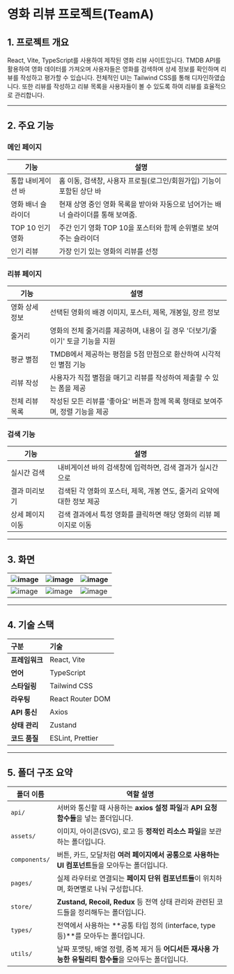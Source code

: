 # 영화 리뷰 프로젝트(TeamA)

## 1. 프로젝트 개요 

React, Vite, TypeScript를 사용하여 제작된 영화 리뷰 사이트입니다. 
TMDB API를 활용하여 영화 데이터를 가져오며 사용자들은 영화를 검색하며 상세 정보를 확인하며 리뷰를 작성하고 평가할 수 있습니다.
전체적인 UI는 Tailwind CSS를 통해 디자인하였습니다. 또한 리뷰를 작성하고 리뷰 목록을 사용자들이 볼 수 있도록 하여 리뷰를 효율적으로 관리합니다.

---

## 2. 주요 기능
### 메인 페이지
| 기능 | 설명 |
|------|------|
| 통합 내비게이션 바 | 홈 이동, 검색창, 사용자 프로필(로그인/회원가입) 기능이 포함된 상단 바 |
| 영화 배너 슬라이더 | 현재 상영 중인 영화 목록을 받아와 자동으로 넘어가는 배너 슬라이더를 통해 보여줌. |
| TOP 10 인기 영화 | 주간 인기 영화 TOP 10을 포스터와 함께 순위별로 보여주는 슬라이더 |
| 인기 리뷰 | 가장 인기 있는 영화의 리뷰를 선정 |

### 리뷰 페이지
| 기능 | 설명|
| ---- | ---- |
| 영화 상세 정보 | 선택된 영화의 배경 이미지, 포스터, 제목, 개봉일, 장르 정보 |
| 줄거리 | 영화의 전체 줄거리를 제공하며, 내용이 길 경우 '더보기/줄이기' 토글 기능을 지원 |
| 평균 별점 | TMDB에서 제공하는 평점을 5점 만점으로 환산하여 시각적인 별점 기능 |
| 리뷰 작성 | 사용자가 직접 별점을 매기고 리뷰를 작성하여 제출할 수 있는 폼을 제공 |
| 전체 리뷰 목록 | 작성된 모든 리뷰를 '좋아요' 버튼과 함께 목록 형태로 보여주며, 정렬 기능을 제공 |

### 검색 기능
| 기능 | 설명 |
|----|----|
| 실시간 검색 | 내비게이션 바의 검색창에 입력하면, 검색 결과가 실시간으로 |
| 결과 미리보기 | 검색된 각 영화의 포스터, 제목, 개봉 연도, 줄거리 요약에 대한 정보 제공 |
| 상세 페이지 이동 | 검색 결과에서 특정 영화를 클릭하면 해당 영화의 리뷰 페이지로 이동 |

---
## 3. 화면
| ![image](https://github.com/user-attachments/assets/fc6acc6a-43db-40e5-9011-df6ae6a6d6e6) | ![image](https://github.com/user-attachments/assets/db69a8b1-c970-4281-a28c-1c8b518ad4f2) | ![image](https://github.com/user-attachments/assets/a9ca488c-4fff-4aa8-af50-207ecfdade12) |
|------|-------|-------|
|![image](https://github.com/user-attachments/assets/c9d434f0-2018-4bfd-9d5b-4d4633a6d7a7) | ![image](https://github.com/user-attachments/assets/017c09c1-84fb-4ab8-ae4d-41a2023c0674) | ![image](https://github.com/user-attachments/assets/f71f0ed0-2db0-4cc1-b16a-0729f9adcd75) |

---

## 4. 기술 스택

| 구분 | 기술 |
| :--- | :--- |
| **프레임워크** | React, Vite |
| **언어** | TypeScript |
| **스타일링** | Tailwind CSS |
| **라우팅** | React Router DOM |
| **API 통신** | Axios |
| **상태 관리** | Zustand |
| **코드 품질** | ESLint, Prettier |


---
## 5. 폴더 구조 요약

| 폴더 이름         | 역할 설명                                                              |
| ------------- | ------------------------------------------------------------------ |
| `api/`        | 서버와 통신할 때 사용하는 **axios 설정 파일**과 **API 요청 함수들**을 넣는 폴더입니다.          |
| `assets/`     | 이미지, 아이콘(SVG), 로고 등 **정적인 리소스 파일**을 보관하는 폴더입니다.                    |
| `components/` | 버튼, 카드, 모달처럼 **여러 페이지에서 공통으로 사용하는 UI 컴포넌트**들을 모아두는 폴더입니다.          |
| `pages/`      | 실제 라우터로 연결되는 **페이지 단위 컴포넌트들**이 위치하며, 화면별로 나눠 구성합니다.                |
| `store/`      | **Zustand, Recoil, Redux** 등 전역 상태 관리와 관련된 코드들을 정리해두는 폴더입니다.       |
| `types/`      | 전역에서 사용하는 **공통 타입 정의 (interface, type 등)**를 모아두는 폴더입니다.        |
| `utils/`      | 날짜 포맷팅, 배열 정렬, 중복 제거 등 **어디서든 재사용 가능한 유틸리티 함수들**을 모아두는 폴더입니다.      |


